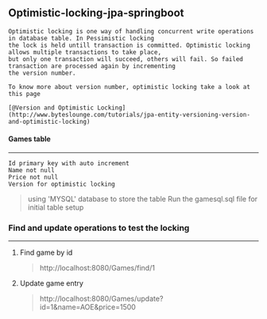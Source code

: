 ## Optimistic-locking-jpa-springboot
	
	Optimistic locking is one way of handling concurrent write operations in database table. In Pessimistic locking 
	the lock is held untill transaction is committed. Optimistic locking allows multiple transactions to take place, 
	but only one transaction will succeed, others will fail. So failed transaction are processed again by incrementing 
	the version number. 
	
	To know more about version number, optimistic locking take a look at this page
	
	[@Version and Optimistic Locking](http://www.byteslounge.com/tutorials/jpa-entity-versioning-version-and-optimistic-locking)
	
 
#### Games table
---------------
 
	Id primary key with auto increment
	Name not null
	Price not null
	Version for optimistic locking
	

> using 'MYSQL' database to store the table
> Run the gamesql.sql file for initial table setup
	
### Find and update operations to test the locking
------------------------------------------------
1. Find game by id

	> http://localhost:8080/Games/find/1


2. Update game entry

	> http://localhost:8080/Games/update?id=1&name=AOE&price=1500

 

	